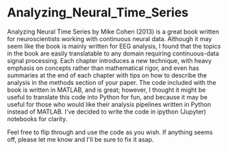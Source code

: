 # Analyzing_Neural_Time_Series

Analyzing Neural Time Series by Mike Cohen (2013) is a great book written for neuroscientists working with continuous neural data. 
Although it may seem like the book is mainly written for EEG analysis, I found that the topics in the book are easily translatable to any domain requiring continuous-data signal processing.
Each chapter introduces a new technique, with heavy emphasis on concepts rather than mathematical rigor, and even has summaries at the end of each chapter with tips on how to describe the analysis in the methods section of your paper.
The code included with the book is written in MATLAB, and is great; 
however, I thought it might be useful to translate this code into Python for fun, and because it may be useful for those who would like their analysis pipelines written in Python instead of MATLAB.
I've decided to write the code in ipython (Jupyter) notebooks for clarity. 

Feel free to flip through and use the code as you wish.
If anything seems off, please let me know and I'll be sure to fix it asap.
